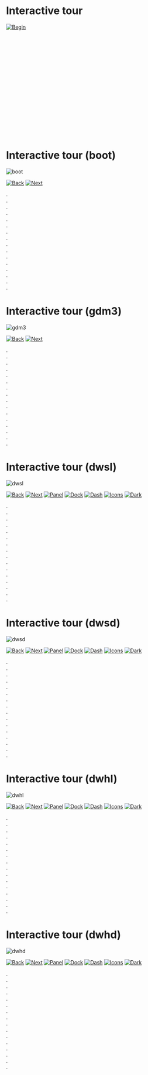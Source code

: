 # Interactive tour

[![Begin](../img/button_begin)](https://github.com/pl453s/linux-mint-gnome/blob/main/screens/tour.md#interactive-tour-boot)

<br>
<br>
<br>
<br>
<br>
<br>
<br>
<br>
<br>
<br>
<br>
<br>
<br>
<br>
<br>
<br>

# Interactive tour (boot)

![boot](../img/1_boot.png)

[![Back](../img/button_back_1)](https://github.com/pl453s/linux-mint-gnome/blob/main/screens/tour.md#interactive-tour-boot)
[![Next](../img/button_next_2)](https://github.com/pl453s/linux-mint-gnome/blob/main/screens/tour.md#interactive-tour-gdm3)

.  
.  
.  
.  
.  
.  
.  
.  
.  
.  
.  
.  
.  
.  
.  
.  

# Interactive tour (gdm3)

![gdm3](../img/2_gdm3.png)

[![Back](../img/button_back_2)](https://github.com/pl453s/linux-mint-gnome/blob/main/screens/tour.md#interactive-tour-boot)
[![Next](../img/button_next_2)](https://github.com/pl453s/linux-mint-gnome/blob/main/screens/tour.md#interactive-tour-dwsd)

.  
.  
.  
.  
.  
.  
.  
.  
.  
.  
.  
.  
.  
.  
.  
.  

# Interactive tour (dwsl)

![dwsl](../img/tour_dwsl.png)

[![Back](../img/button_back_2)](https://github.com/pl453s/linux-mint-gnome/blob/main/screens/tour.md#interactive-tour-gdm3)
[![Next](../img/button_next_2)](https://github.com/pl453s/linux-mint-gnome/blob/main/screens/tour.md#interactive-tour-awsl)
[![Panel](../img/button_panel_2)](https://github.com/pl453s/linux-mint-gnome/blob/main/screens/tour.md#interactive-tour-dwsl)
[![Dock](../img/button_dock_2)](https://github.com/pl453s/linux-mint-gnome/blob/main/screens/tour.md#interactive-tour-dmsl)
[![Dash](../img/button_dash_2)](https://github.com/pl453s/linux-mint-gnome/blob/main/screens/tour.md#interactive-tour-dgsl)
[![Icons](../img/button_icons_2)](https://github.com/pl453s/linux-mint-gnome/blob/main/screens/tour.md#interactive-tour-dwhl)
[![Dark](../img/button_dark_2)](https://github.com/pl453s/linux-mint-gnome/blob/main/screens/tour.md#interactive-tour-dwsd)

.  
.  
.  
.  
.  
.  
.  
.  
.  
.  
.  
.  
.  
.  
.  
.  

# Interactive tour (dwsd)

![dwsd](../img/tour_dwsd.png)

[![Back](../img/button_back_2)](https://github.com/pl453s/linux-mint-gnome/blob/main/screens/tour.md#interactive-tour-gdm3)
[![Next](../img/button_next_2)](https://github.com/pl453s/linux-mint-gnome/blob/main/screens/tour.md#interactive-tour-awsd)
[![Panel](../img/button_panel_2)](https://github.com/pl453s/linux-mint-gnome/blob/main/screens/tour.md#interactive-tour-dwsd)
[![Dock](../img/button_dock_2)](https://github.com/pl453s/linux-mint-gnome/blob/main/screens/tour.md#interactive-tour-dmsd)
[![Dash](../img/button_dash_2)](https://github.com/pl453s/linux-mint-gnome/blob/main/screens/tour.md#interactive-tour-dgsd)
[![Icons](../img/button_icons_2)](https://github.com/pl453s/linux-mint-gnome/blob/main/screens/tour.md#interactive-tour-dwhd)
[![Dark](../img/button_dark_2)](https://github.com/pl453s/linux-mint-gnome/blob/main/screens/tour.md#interactive-tour-dwsl)

.  
.  
.  
.  
.  
.  
.  
.  
.  
.  
.  
.  
.  
.  
.  
.  

# Interactive tour (dwhl)

![dwhl](../img/tour_dwhl.png)

[![Back](../img/button_back_2)](https://github.com/pl453s/linux-mint-gnome/blob/main/screens/tour.md#interactive-tour-gdm3)
[![Next](../img/button_next_2)](https://github.com/pl453s/linux-mint-gnome/blob/main/screens/tour.md#interactive-tour-awhl)
[![Panel](../img/button_panel_2)](https://github.com/pl453s/linux-mint-gnome/blob/main/screens/tour.md#interactive-tour-dwhl)
[![Dock](../img/button_dock_2)](https://github.com/pl453s/linux-mint-gnome/blob/main/screens/tour.md#interactive-tour-dmhl)
[![Dash](../img/button_dash_2)](https://github.com/pl453s/linux-mint-gnome/blob/main/screens/tour.md#interactive-tour-dghl)
[![Icons](../img/button_icons_2)](https://github.com/pl453s/linux-mint-gnome/blob/main/screens/tour.md#interactive-tour-dwsl)
[![Dark](../img/button_dark_2)](https://github.com/pl453s/linux-mint-gnome/blob/main/screens/tour.md#interactive-tour-dwhd)

.  
.  
.  
.  
.  
.  
.  
.  
.  
.  
.  
.  
.  
.  
.  
.  

# Interactive tour (dwhd)

![dwhd](../img/tour_dwhd.png)

[![Back](../img/button_back_2)](https://github.com/pl453s/linux-mint-gnome/blob/main/screens/tour.md#interactive-tour-gdm3)
[![Next](../img/button_next_2)](https://github.com/pl453s/linux-mint-gnome/blob/main/screens/tour.md#interactive-tour-awhd)
[![Panel](../img/button_panel_2)](https://github.com/pl453s/linux-mint-gnome/blob/main/screens/tour.md#interactive-tour-dwhd)
[![Dock](../img/button_dock_2)](https://github.com/pl453s/linux-mint-gnome/blob/main/screens/tour.md#interactive-tour-dmhd)
[![Dash](../img/button_dash_2)](https://github.com/pl453s/linux-mint-gnome/blob/main/screens/tour.md#interactive-tour-dghd)
[![Icons](../img/button_icons_2)](https://github.com/pl453s/linux-mint-gnome/blob/main/screens/tour.md#interactive-tour-dwsd)
[![Dark](../img/button_dark_2)](https://github.com/pl453s/linux-mint-gnome/blob/main/screens/tour.md#interactive-tour-dwhl)

.  
.  
.  
.  
.  
.  
.  
.  
.  
.  
.  
.  
.  
.  
.  
.  
